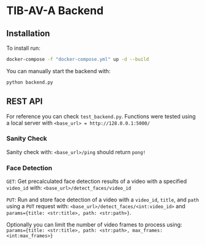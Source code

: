 # TIB-AV-A Backend

## Installation

To install run:

```bash
docker-compose -f "docker-compose.yml" up -d --build
```

You can manually start the backend with:

```bash
python backend.py
```

## REST API

For reference you can check `test_backend.py`. Functions were tested using a local server with `<base_url> = http://128.0.0.1:5000/`

### Sanity Check

Sanity check with: `<base_url>/ping` should return `pong!`

### Face Detection

`GET`: Get precalculated face detection results of a video with a specified `video_id` with: `<base_url>/detect_faces/video_id`

`PUT`: Run and store face detection of a video with a `video_id`, `title`, and `path` using a `PUT` request with: `<base_url>/detect_faces/<int:video_id>` and `params={title: <str:title>, path: <str:path>}`.

Optionally you can limit the number of video frames to process using:
`params={title: <str:title>, path: <str:path>, max_frames: <int:max_frames>}`
